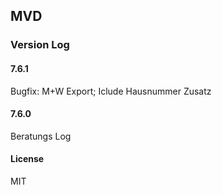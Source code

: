 ## MVD
### Version Log
#### 7.6.1
Bugfix: M+W Export; Iclude Hausnummer Zusatz
#### 7.6.0
Beratungs Log

#### License

MIT
